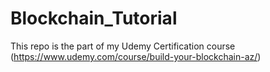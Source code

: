 # Blockchain_Tutorial
This repo is the part of my Udemy Certification course (https://www.udemy.com/course/build-your-blockchain-az/)
